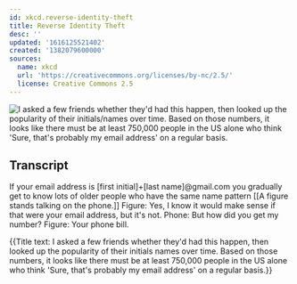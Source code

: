 ```yaml
---
id: xkcd.reverse-identity-theft
title: Reverse Identity Theft
desc: ''
updated: '1616125521402'
created: '1382079600000'
sources:
  name: xkcd
  url: 'https://creativecommons.org/licenses/by-nc/2.5/'
  license: Creative Commons 2.5
---
```

![I asked a few friends whether they'd had this happen, then looked up the popularity of their initials/names over time.  Based on those numbers, it looks like there must be at least 750,000 people in the US alone who think 'Sure, that's probably my email address' on a regular basis.](https://imgs.xkcd.com/comics/reverse_identity_theft.png)

## Transcript
If your email address is [first initial]+[last name]@gmail.com you gradually get to know lots of older people who have the same name pattern
[[A figure stands talking on the phone.]]
Figure: Yes, I know it would make sense if that were your email address, but it's not. 
Phone: But how did you get my number? 
Figure: Your phone bill. 

{{Title text: I asked a few friends whether they'd had this happen, then looked up the popularity of their initials
names over time.  Based on those numbers, it looks like there must be at least 750,000 people in the US alone who think 'Sure, that's probably my email address' on a regular basis.}}
